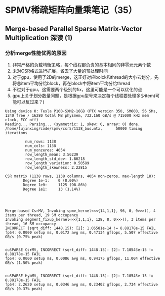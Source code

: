 # SPMV稀疏矩阵向量乘笔记（35）
## Merge-based Parallel Sparse Matrix-Vector Multiplication 深读 (1)
### **分析merge性能优秀的原因**
1. 非常严格的负载均衡策略，每个线程都负责的基本相同的非零元元素个数
2. 未对CSR格式进行扩展，省去了大量的预处理时间
3. 对于gpu，使用了2D的merge，这正好对应bolck和thread的大小去划分，先将总item平均分给block，再在block中将item平均分给thread
4. 不过对于gpu，这需要两个级别的fix，这里可能是一个可以优化的点
5. gpu上关于划分数量问题，是根据gpu型号来决定每个线程要处理多少item(可能可以反过来？)


```
Using device 0: Tesla P100-SXM2-16GB (PTX version 350, SM600, 56 SMs, 1240 free / 16280 total MB physmem, 732.160 GB/s @ 715000 kHz mem clock, ECC off)
Reading... Parsing... (symmetric: 1, skew: 0, array: 0) done. /home/tujinxing/code/spmv/csr5/1138_bus.mtx,      50000 timing iterations

         num_rows: 1138
         num_cols: 1138
         num_nonzeros: 4054
         row_length_mean: 3.56239
         row_length_std_dev: 1.80218
         row_length_variation: 0.50589
         row_length_skewness: 2.22815

CSR matrix (1138 rows, 1138 columns, 4054 non-zeros, max-length 18):
        Degree 1e-1:    0 (0.00%)
        Degree 1e0:     1125 (98.86%)
        Degree 1e1:     13 (1.14%)




Merge-based CsrMV, Invoking spmv_kernel<<<{14,1,1}, 96, 0, 0>>>(), 4 items per thread, 19 SM occupancy
Invoking segment_fixup_kernel<<<{1,1,1}, 128, 0, 0>>>(), 3 items per thread, 16 SM occupancy
INCORRECT (sqrt_diff: 1448.15): [2]: 1.06581e-14 != 8.88178e-15 FAIL
fp64: 0.0000 setup ms, 0.0172 avg ms, 0.47134 gflops, 5.507 effective GB/s (0.75% peak)


cuSPARSE CsrMV, INCORRECT (sqrt_diff: 1448.15): [2]: 7.10543e-15 != 8.88178e-15 FAIL
fp64: 0.0000 setup ms, 0.0086 avg ms, 0.94175 gflops, 11.004 effective GB/s (1.50% peak)


cuSPARSE HybMV, INCORRECT (sqrt_diff: 1448.15): [2]: 7.10543e-15 != 8.88178e-15 FAIL
fp64: 2.2620 setup ms, 0.0346 avg ms, 0.23402 gflops, 2.734 effective GB/s (0.37% peak)
```